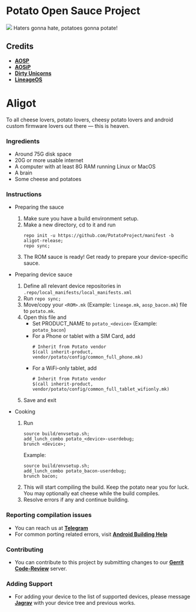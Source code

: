 # Potato Open Sauce Project
<img src="https://imgur.com/SduD1vj.jpg"> 
Haters gonna hate, potatoes gonna potate!

Credits
-------
 * [**AOSP**](https://android.googlesource.com)
 * [**AOSiP**](https://github.com/AOSiP)
 * [**Dirty Unicorns**](https://github.com/DirtyUnicorns)
 * [**LineageOS**](https://github.com/LineageOS)

# Aligot
To all cheese lovers, potato lovers, cheesy potato lovers and android custom firmware lovers out there — this is heaven.

### Ingredients
- Around 75G disk space
- 20G or more usable internet
- A computer with at least 8G RAM running Linux or MacOS
- A brain
- Some cheese and potatoes

### Instructions
- Preparing the sauce
    1. Make sure you have a build environment setup.
    2. Make a new directory, cd to it and run
        ```
        repo init -u https://github.com/PotatoProject/manifest -b aligot-release;
        repo sync;
        ```
    3. The ROM sauce is ready! Get ready to prepare your device-specific sauce.

- Preparing device sauce
    1. Define all relevant device repositories in `.repo/local_manifests/local_manifests.xml`
    2. Run `repo sync;`
    3. Move/copy your `<ROM>.mk` (Example: `lineage.mk`, `aosp_bacon.mk`) file to `potato.mk`.
    4. Open this file and
        - Set PRODUCT_NAME to `potato_<device>` (Example: `potato_bacon`)
        - For a Phone or tablet with a SIM Card, add
            ```
            # Inherit from Potato vendor
            $(call inherit-product, vendor/potato/config/common_full_phone.mk)
            ```
        - For a WiFi-only tablet, add
            ```
            # Inherit from Potato vendor
            $(call inherit-product, vendor/potato/config/common_full_tablet_wifionly.mk)
            ```
    5. Save and exit

- Cooking
    1. Run
        ```
        source build/envsetup.sh;
        add_lunch_combo potato_<device>-userdebug;
        brunch <device>;
        ```
        Example:
        ```
        source build/envsetup.sh;
        add_lunch_combo potato_bacon-userdebug;
        brunch bacon;
        ```
    2. This will start compiling the build. Keep the potato near you for luck. You may optionally eat cheese while the build compiles.
    3. Resolve errors if any and continue building.

### Reporting compilation issues
- You can reach us at [**Telegram**](https://t.me/SaucyPotatoesOfficial)
- For common porting related errors, visit [**Android Building Help**](https://t.me/AndroidBuildingHelp)

### Contributing
- You can contribute to this project by submitting changes to our [**Gerrit Code-Review**](https://review.potatoproject.co) server.

### Adding Support
- For adding your device to the list of supported devices, please message [**Jagrav**](https://t.me/Jagrav) with your device tree and previous works.
